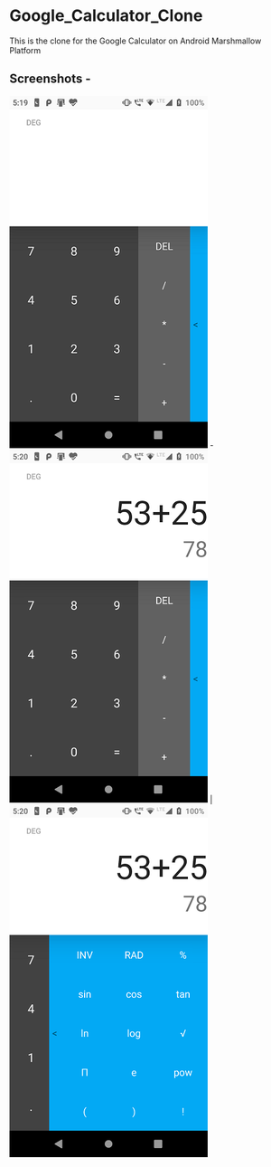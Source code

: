 # Google_Calculator_Clone
This is the clone for the Google Calculator on Android Marshmallow Platform 

## Screenshots -

![Alt text](/app/screenshots/1.png?raw=true)  -  ![Alt text](/app/screenshots/2.png?raw=true)  |  ![Alt text](/app/screenshots/3.png?raw=true)
